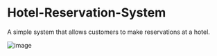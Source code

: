 # Hotel-Reservation-System
A simple system that allows customers to make reservations at a hotel.


![image](https://github.com/user-attachments/assets/d4599051-d519-4cb0-984f-875fa38a434e)
